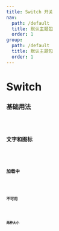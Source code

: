 ```yaml
---
title: Switch 开关
nav:
  path: /default
  title: 默认主题包
  order: 1
group:
  path: /default
  title: 默认主题包
  order: 1
---
```


# Switch

### 基础用法

<code src="./demos/switch-base.tsx" />

### 文字和图标

<code src="./demos/switch-text-icon.tsx" />

### 加载中

<code src="./demos/switch-loading.tsx" />

### 不可用

<code src="./demos/switch-disabled.tsx" />

### 两种大小

<code src="./demos/switch-size.tsx" />

